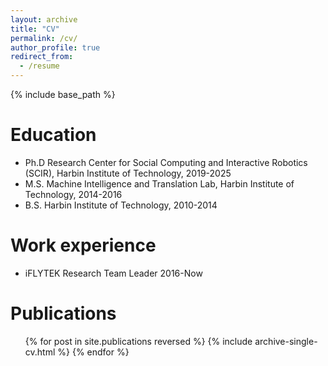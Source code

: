 ```yaml
---
layout: archive
title: "CV"
permalink: /cv/
author_profile: true
redirect_from:
  - /resume
---
```


{% include base_path %}

Education
======
* Ph.D  Research Center for Social Computing and Interactive Robotics (SCIR), Harbin Institute of Technology, 2019-2025
* M.S. 	Machine Intelligence and Translation Lab, Harbin Institute of Technology, 2014-2016
* B.S.  Harbin Institute of Technology, 2010-2014

Work experience
======
* iFLYTEK Research  Team Leader  2016-Now

Publications
======
  <ul>{% for post in site.publications reversed %}
    {% include archive-single-cv.html %}
  {% endfor %}</ul>

